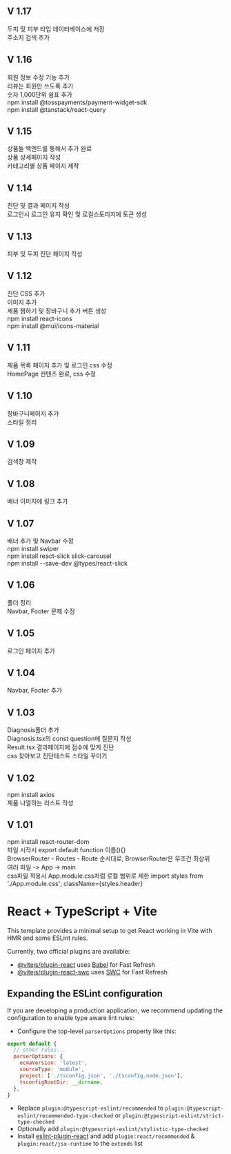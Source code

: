 ## V 1.17
두피 및 피부 타입 데이터베이스에 저장 <br />
주소지 검색 추가

## V 1.16
회원 정보 수정 기능 추가 <br />
리뷰는 회원만 쓰도록 추가 <br />
숫자 1,000단위 쉼표 추가 <br />
npm install @tosspayments/payment-widget-sdk <br />
npm install @tanstack/react-query

## V 1.15
상품들 백엔드를 통해서 추가 완료 <br />
상품 상세페이지 작성 <br />
카테고리별 상품 페이지 제작

## V 1.14
진단 및 결과 페이지 작성 <br />
로그인시 로그인 유지 확인 및 로컬스토리지에 토큰 생성

## V 1.13
피부 및 두피 진단 페이지 작성 <br />

## V 1.12
진단 CSS 추가 <br />
이미지 추가 <br />
제품 찜하기 및 장바구니 추가 버튼 생성 <br />
npm install react-icons <br />
npm install @mui/icons-material

## V 1.11
제품 목록 페이지 추가 및 로그인 css 수정 <br />
HomePage 컨텐츠 완료, css 수정

## V 1.10
장바구니페이지 추가 <br />
스타일 정리

## V 1.09
검색창 제작

## V 1.08
배너 이미지에 링크 추가

## V 1.07
배너 추가 및 Navbar 수정 <br />
npm install swiper <br />
npm install react-slick slick-carousel <br />
npm install --save-dev @types/react-slick

## V 1.06
폴더 정리 <br />
Navbar, Footer 문제 수정

## V 1.05
로그인 페이지 추가

## V 1.04
Navbar, Footer 추가

## V 1.03
Diagnosis폴더 추가 <br />
Diagnosis.tsx의 const question에 질문지 작성 <br />
Result.tsx 결과페이지에 점수에 맞게 진단 <br />
css 찾아보고 진단테스트 스타일 꾸미기

## V 1.02
npm install axios <br />
제품 나열하는 리스트 작성

## V 1.01
npm install react-router-dom <br />
파일 시작시 export default function 이름(){} <br />
BrowserRouter - Routes - Route 순서대로, BrowserRouter은 무조건 최상위 <br />
여러 파일 -> App -> main <br />
css파일 적용시 App.module.css처럼 로컬 범위로 제한 import styles from './App.module.css'; className={styles.header} <br />

# React + TypeScript + Vite

This template provides a minimal setup to get React working in Vite with HMR and some ESLint rules.

Currently, two official plugins are available:

- [@vitejs/plugin-react](https://github.com/vitejs/vite-plugin-react/blob/main/packages/plugin-react/README.md) uses [Babel](https://babeljs.io/) for Fast Refresh
- [@vitejs/plugin-react-swc](https://github.com/vitejs/vite-plugin-react-swc) uses [SWC](https://swc.rs/) for Fast Refresh

## Expanding the ESLint configuration

If you are developing a production application, we recommend updating the configuration to enable type aware lint rules:

- Configure the top-level `parserOptions` property like this:

```js
export default {
  // other rules...
  parserOptions: {
    ecmaVersion: 'latest',
    sourceType: 'module',
    project: ['./tsconfig.json', './tsconfig.node.json'],
    tsconfigRootDir: __dirname,
  },
}
```

- Replace `plugin:@typescript-eslint/recommended` to `plugin:@typescript-eslint/recommended-type-checked` or `plugin:@typescript-eslint/strict-type-checked`
- Optionally add `plugin:@typescript-eslint/stylistic-type-checked`
- Install [eslint-plugin-react](https://github.com/jsx-eslint/eslint-plugin-react) and add `plugin:react/recommended` & `plugin:react/jsx-runtime` to the `extends` list
